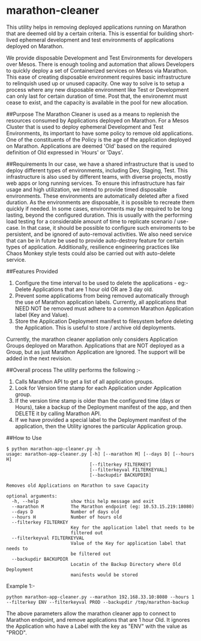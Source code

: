 # marathon-cleaner
This utility helps in removing deployed applications running on Marathon that are deemed old by a certain criteria. This is essential for building short-lived ephemeral development and test environments of applications deployed on Marathon. 

We provide disposable Development and Test Environments for developers over Mesos. There is enough tooling and automation that allows Developers to quickly deploy a set of Containerized services on Mesos via Marathon. This ease of creating disposable environment requires basic infrastructure to relinquish used up or unused capacity. One way to solve is to setup a process where any new disposable environment like Test or Development can only last for certain duration of time. Post that, the environemnt must cease to exist, and the capacity is available in the pool for new allocation.

##Purpose
The Marathon Cleaner is used as a means to replenish the resources consumed by Applications deployed on Marathon. For a Mesos Cluster that is used to deploy ephemeral Development and Test Environments, its important to have some policy to remove old applications. One of the constituents of the Policy is the age of the application deployed on Marathon. Applications are deemed 'Old' based on the required definition of Old expressed in 'Hours' or 'Days'. 

##Requirements
In our case, we have a shared infrastructure that is used to deploy different types of environments, including Dev, Staging, Test. This infrastructure is also used by different teams, with diverse projects, mostly web apps or long running services. To ensure this infrastructure has fair usage and high utilization, we intend to provide timed disposable environments. These environments are automatically deleted after a fixed duration. As the environments are disposable, it is possible to recreate them quickly if needed. In some cases, environments may be required to be long lasting, beyond the configured duration. This is usually with the performing load testing for a considerable amount of time to replicate scenario / use-case. In that case, it should be possible to configure such enviroments to be persistent, and be ignored of auto-removal activities. 
We also need service that can be in future be used to provide auto-destroy feature for certain types of application. Additionally, resilience engineering practices like Chaos Monkey style tests could also be carried out with auto-delete service.

##Features Provided
1. Configure the time interval to be used to delete the applications - eg:- Delete Applications that are 1 hour old OR are 3 day old.
2. Prevent some applicatioms from being removed automatically through the use of Marathon application labels. Currently, all applications that NEED NOT be removed must adhere to a common Marathon Application label (Key and Value). 
3. Store the Application Deployment manifest to filesystem before deleting the Application. This is useful to store / archive old deployments. 

Currently, the marathon cleaner appliation only considers Application Groups deployed on Marathon. Applications that are NOT deployed as a Group, but as just Marathon Application are Ignored. The support will be added in the next revision.

##Overall process
The utility performs the following :-

1. Calls Marathon API to get a list of all application groups.
2. Look for Version time stamp for each Application under Application group.
3. If the version time stamp is older than the configured time (days or Hours), take a backup of the Deployment manifest of the app, and then DELETE it by calling Marathon API.
4. If we have provided a special label to the Deployment manifest of the application, then the Utility ignores the particular Application group.


##How to Use

```
$ python marathon-app-cleaner.py -h
usage: marathon-app-cleaner.py [-h] [--marathon M] [--days D] [--hours H]
                               [--filterkey FILTERKEY]
                               [--filterkeyval FILTERKEYVAL]
                               [--backupdir BACKUPDIR]

Removes old Applications on Marathon to save Capacity

optional arguments:
  -h, --help            show this help message and exit
  --marathon M          The Marathon endpoint (eg: 10.53.15.219:18080)
  --days D              Number of days old
  --hours H             Number of hours old
  --filterkey FILTERKEY
                        Key for the application label that needs to be
                        filtered out
  --filterkeyval FILTERKEYVAL
                        Value of the Key for application label that needs to
                        be filtered out
  --backupdir BACKUPDIR
                        Locatin of the Backup Directory where Old Deployment
                        manifests would be stored
```

Example 1:-

```
python marathon-app-cleaner.py --marathon 192.168.33.10:8080 --hours 1 --filterkey ENV --filterkeyval PROD --backupdir /tmp/marathon-backup
```

The above parameters allow the marathon cleaner app to connect to Marathon endpoint, and remove applications that are 1 hour Old. It ignores the Application who have a Label with the key as "ENV" with the value as "PROD". 

